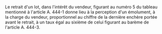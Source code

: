 Le retrait d'un lot, dans l'intérêt du vendeur, figurant au numéro 5 du tableau mentionné à l'article A. 444-1 donne lieu à la perception d'un émolument, à la charge du vendeur, proportionnel au chiffre de la dernière enchère portée avant le retrait, à un taux égal au sixième de celui figurant au barème de l'article A. 444-3. 



  



